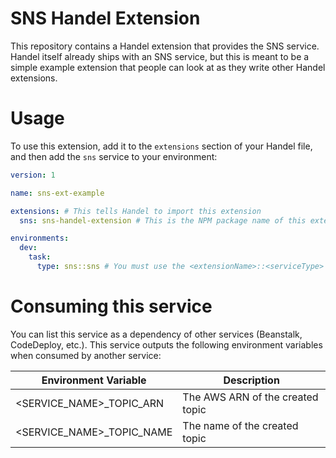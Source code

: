 # SNS Handel Extension
This repository contains a Handel extension that provides the SNS service. Handel itself already ships with an SNS service, but this is meant to be a simple example extension that people can look at as they write other Handel extensions.

# Usage
To use this extension, add it to the `extensions` section of your Handel file, and then add the `sns` service to your environment:

```yaml
version: 1

name: sns-ext-example

extensions: # This tells Handel to import this extension
  sns: sns-handel-extension # This is the NPM package name of this extension

environments:
  dev:
    task:
      type: sns::sns # You must use the <extensionName>::<serviceType> syntax here
```

# Consuming this service
You can list this service as a dependency of other services (Beanstalk, CodeDeploy, etc.). This service outputs the following environment variables when consumed by another service:

| Environment Variable      | Description                      |
| ------------------------- | -------------------------------- |
| <SERVICE_NAME>_TOPIC_ARN  | The AWS ARN of the created topic |
| <SERVICE_NAME>_TOPIC_NAME	| The name of the created topic    |
